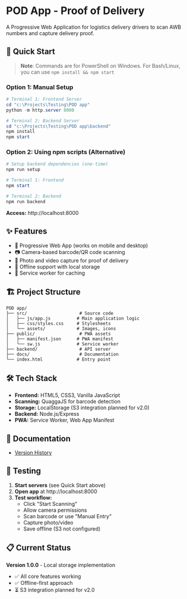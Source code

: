 # POD App - Proof of Delivery

A Progressive Web Application for logistics delivery drivers to scan AWB numbers and capture delivery proof.

## 🚀 Quick Start

> **Note**: Commands are for PowerShell on Windows. For Bash/Linux, you can use `npm install && npm start`

### Option 1: Manual Setup
```powershell
# Terminal 1: Frontend Server
cd "c:\Projects\Testing\POD app"
python -m http.server 8000

# Terminal 2: Backend Server  
cd "c:\Projects\Testing\POD app\backend"
npm install
npm start
```

### Option 2: Using npm scripts (Alternative)
```powershell
# Setup backend dependencies (one-time)
npm run setup

# Terminal 1: Frontend
npm start

# Terminal 2: Backend
npm run backend
```

**Access:** http://localhost:8000

## ✨ Features

- 📱 Progressive Web App (works on mobile and desktop)
- 📷 Camera-based barcode/QR code scanning
- 📸 Photo and video capture for proof of delivery
- 💾 Offline support with local storage
- 🔄 Service worker for caching

## 🏗️ Project Structure

```
POD app/
├── src/                    # Source code
│   ├── js/app.js          # Main application logic
│   ├── css/styles.css     # Stylesheets
│   └── assets/            # Images, icons
├── public/                 # PWA assets
│   ├── manifest.json      # PWA manifest
│   └── sw.js              # Service worker
├── backend/                # API server
├── docs/                   # Documentation
└── index.html             # Entry point
```

## 🛠️ Tech Stack

- **Frontend:** HTML5, CSS3, Vanilla JavaScript
- **Scanning:** QuaggaJS for barcode detection
- **Storage:** LocalStorage (S3 integration planned for v2.0)
- **Backend:** Node.js/Express
- **PWA:** Service Worker, Web App Manifest

## 📖 Documentation

- [Version History](./docs/CHANGELOG.md)

## 🧪 Testing

1. **Start servers** (see Quick Start above)
2. **Open app** at http://localhost:8000
3. **Test workflow:**
   - Click "Start Scanning"
   - Allow camera permissions
   - Scan barcode or use "Manual Entry"
   - Capture photo/video
   - Save offline (S3 not configured)

## 📋 Current Status

**Version 1.0.0** - Local storage implementation
- ✅ All core features working
- ✅ Offline-first approach
- ⏳ S3 integration planned for v2.0
